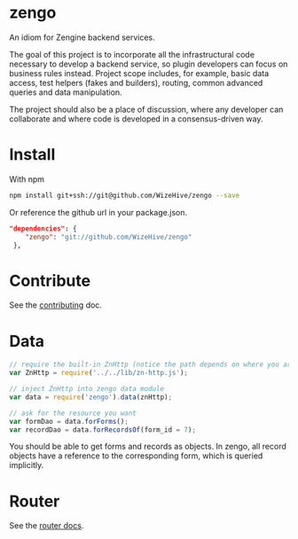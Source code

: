 # zengo
An idiom for Zengine backend services.

The goal of this project is to incorporate all the infrastructural code necessary to develop a backend service, so plugin developers can focus on business rules instead. Project scope includes, for example, basic data access, test helpers (fakes and builders), routing, common advanced queries and data manipulation. 

The project should also be a place of discussion, where any developer can collaborate and where code is developed in a consensus-driven way.

# Install

With npm
```bash
npm install git+ssh://git@github.com/WizeHive/zengo --save
```

Or reference the github url in your package.json.
```json
"dependencies": {
    "zengo": "git://github.com/WizeHive/zengo"
 },
```

# Contribute

See the [contributing](CONTRIBUTING.md) doc.

# Data

```js
// require the built-in ZnHttp (notice the path depends on where you are)
var ZnHttp = require('../../lib/zn-http.js');

// inject ZnHttp into zengo data module
var data = require('zengo').data(znHttp);

// ask for the resource you want
var formDao = data.forForms();
var recordDao = data.forRecordsOf(form_id = 7);
```

You should be able to get forms and records as objects. In zengo, all record objects have a reference to the corresponding form, which is queried implicitly.

# Router

See the [router docs](docs/router.md).
